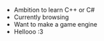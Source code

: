 - Ambition to learn C++ or C#
- Currently browsing
- Want to make a game engine
- Hellooo :3 

<!---
gri-mmreaper/gri-mmreaper is a ✨ special ✨ repository because its `README.md` (this file) appears on your GitHub profile.
You can click the Preview link to take a look at your changes.
--->
